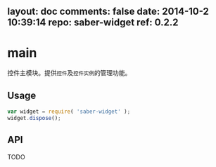 layout: doc
comments: false
date: 2014-10-2 10:39:14
repo: saber-widget
ref: 0.2.2
---

# main

控件主模块。提供`控件`及`控件实例`的管理功能。


## Usage

``` javascript
var widget = require( 'saber-widget' );
widget.dispose();
```

## API

TODO

